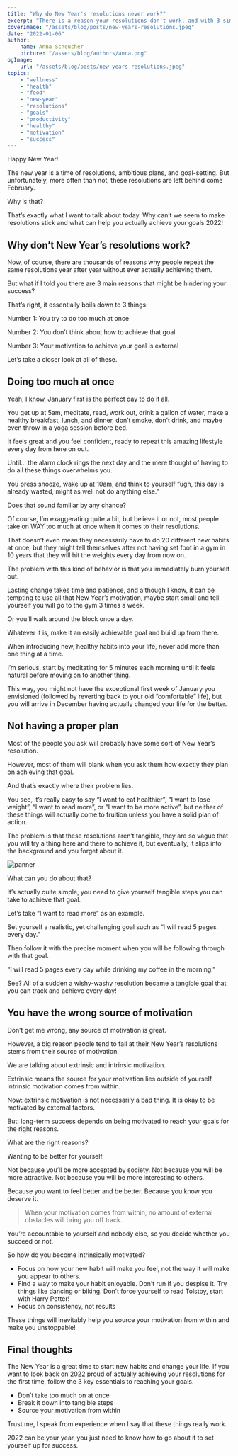 ```yaml
---
title: "Why do New Year's resolutions never work?"
excerpt: "There is a reason your resolutions don't work, and with 3 simple steps you can make them stick!"
coverImage: "/assets/blog/posts/new-years-resolutions.jpeg"
date: "2022-01-06"
author:
    name: Anna Scheucher
    picture: "/assets/blog/authors/anna.png"
ogImage:
    url: "/assets/blog/posts/new-years-resolutions.jpeg"
topics:
    - "wellness"
    - "health"
    - "food"
    - "new-year"
    - "resolutions"
    - "goals"
    - "productivity"
    - "healthy"
    - "motivation" 
    - "success"
---
```


Happy New Year! 

The new year is a time of resolutions, ambitious plans, and goal-setting. But unfortunately, more often than not, these resolutions are left behind come February. 

Why is that? 

That’s exactly what I want to talk about today. Why can’t we seem to make resolutions stick and what can help you actually achieve your goals 2022! 

## Why don’t New Year’s resolutions work? 
Now, of course, there are thousands of reasons why people repeat the same resolutions year after year without ever actually achieving them. 

But what if I told you there are 3 main reasons that might be hindering your success? 

That’s right, it essentially boils down to 3 things:  

<span class='font-bold'>Number 1: You try to do too much at once</span> 

<span class='font-bold'>Number 2: You don’t think about how to achieve that goal </span>

<span class='font-bold'>Number 3: Your motivation to achieve your goal is external </span>

Let’s take a closer look at all of these. 

## Doing too much at once 
Yeah, I know, January first is the perfect day to do it all. 

You get up at 5am, meditate, read, work out, drink a gallon of water, make a healthy breakfast, lunch, and dinner, don’t smoke, don’t drink, and maybe even throw in a yoga session before bed. 

It feels great and you feel confident, ready to repeat this amazing lifestyle every day from here on out. 

Until… the alarm clock rings the next day and the mere thought of having to do all these things overwhelms you. 

You press snooze, wake up at 10am, and think to yourself “ugh, this day is already wasted, might as well not do anything else.” 

<span class='font-bold'>Does that sound familiar by any chance? </span>

Of course, I’m exaggerating quite a bit, but believe it or not, most people take on WAY too much at once when it comes to their resolutions. 

That doesn’t even mean they necessarily have to do 20 different new habits at once, but they might tell themselves after not having set foot in a gym in 10 years that they will hit the weights every day from now on. 

The problem with this kind of behavior is that you <span class='font-bold'>immediately burn yourself out. </span>

Lasting change takes time and patience, and although I know, it can be tempting to use all that New Year’s motivation, maybe start small and tell yourself you will go to the gym 3 times a week. 

Or you’ll walk around the block once a day. 

Whatever it is, make it an easily achievable goal and build up from there. 

When introducing new, healthy habits into your life, never add more than one thing at a time. 

I’m serious, start by meditating for 5 minutes each morning until it feels natural before moving on to another thing. 

This way, you might not have the exceptional first week of January you envisioned (followed by reverting back to your old “comfortable” life), but you will arrive in December having actually changed your life for the better. 

## Not having a proper plan
Most of the people you ask will probably have some sort of New Year’s resolution. 

However, most of them will blank when you ask them how exactly they plan on achieving that goal. 

<span class='font-bold'>And that’s exactly where their problem lies. </span>

You see, it’s really easy to say “I want to eat healthier”, “I want to lose weight”, “I want to read more”, or “I want to be more active”, but neither of these things will actually come to fruition unless you have a solid plan of action. 

The problem is that these resolutions aren’t tangible, they are so vague that you will try a thing here and there to achieve it, but eventually, it slips into the background and you forget about it. 

<div class='w-3/4 flex justify-start items-start'>
<img class='w-3/4' src='https://firebasestorage.googleapis.com/v0/b/annascheucher-25389.appspot.com/o/planner.jpeg?alt=media&token=59ffaf38-d518-4387-9277-3d9aea1f947a' alt='panner'>
</div>

<span class='font-bold'>What can you do about that? </span>

It’s actually quite simple, you need to give yourself tangible steps you can take to achieve that goal. 

Let’s take “I want to read more” as an example. 

Set yourself a realistic, yet challenging goal such as “I will read 5 pages every day.” 

Then follow it with the precise moment when you will be following through with that goal. 

“I will read 5 pages every day while drinking my coffee in the morning.” 

See? All of a sudden a wishy-washy resolution became a tangible goal that you can track and achieve every day! 

## You have the wrong source of motivation 
Don’t get me wrong, any source of motivation is great. 

However, a big reason people tend to fail at their New Year’s resolutions stems from their source of motivation. 

<span class='font-bold'>We are talking about extrinsic and intrinsic motivation. </span>

Extrinsic means the source for your motivation lies outside of yourself, intrinsic motivation comes from within. 

Now: extrinsic motivation is not necessarily a bad thing. It is okay to be motivated by external factors. 

But: long-term success depends on being motivated to reach your goals for the right reasons. 

<span class='font-bold'>What are the right reasons? </span>

Wanting to be better <span class='font-bold'>for yourself. </span>

Not because you’ll be more accepted by society. Not because you will be more attractive. Not because you will be more interesting to others. 

Because you want to feel better and be better. Because you know you deserve it. 

>When your motivation comes from within, no amount of external obstacles will bring you off track. 

You’re accountable to yourself and nobody else, so you decide whether you succeed or not. 

<span class='font-bold'>So how do you become intrinsically motivated? </span>

<ul class="list-disc">

<li>Focus on how your new habit will make you feel, not the way it will make you appear to others. 

<li>Find a way to make your habit enjoyable. Don’t run if you despise it. Try things like dancing or biking. Don’t force yourself to read Tolstoy, start with Harry Potter! 

<li>Focus on consistency, not results 

</ul>

These things will inevitably help you source your motivation from within and make you unstoppable! 

## Final thoughts 
The New Year is a great time to start new habits and change your life. If you want to look back on 2022 proud of actually achieving your resolutions for the first time, follow the 3 key essentials to reaching your goals. 

<ul class="list-disc">
<li><span class='font-bold'>Don’t take too much on at once</span>
<li><span class='font-bold'>Break it down into tangible steps </span>
<li><span class='font-bold'>Source your motivation from within</span> 
</ul>

Trust me, I speak from experience when I say that these things really work. 

2022 can be your year, you just need to know how to go about it to set yourself up for success. 
